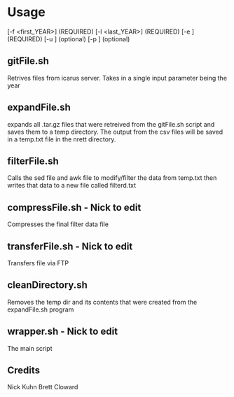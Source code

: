 # Usage
[-f <first_YEAR>] (REQUIRED) [-l <last_YEAR>] (REQUIRED)
[-e <email>] (REQUIRED) [-u <user>] (optional) [-p <passwd>] (optional)

## gitFile.sh
Retrives files from icarus server. Takes in a single input parameter being the year

## expandFile.sh
expands all .tar.gz files that were retreived from the gitFile.sh script and saves them to a temp directory. The output from the csv files will be saved in a temp.txt file in the nrett directory. 

## filterFile.sh
Calls the sed file and awk file to modify/filter the data from temp.txt then writes that data to a new file called filterd.txt

## compressFile.sh - Nick to edit
Compresses the final filter data file

## transferFile.sh - Nick to edit
Transfers file via FTP

## cleanDirectory.sh
Removes the temp dir and its contents that were created from the expandFile.sh program

## wrapper.sh - Nick to edit
The main script

## Credits
Nick Kuhn
Brett Cloward

